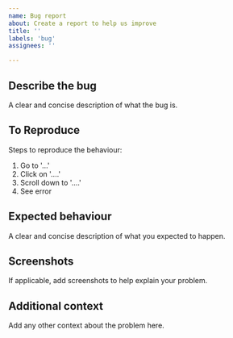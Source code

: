 ```yaml
---
name: Bug report
about: Create a report to help us improve
title: ''
labels: 'bug'
assignees: ''

---
```


## Describe the bug

A clear and concise description of what the bug is.

## To Reproduce

Steps to reproduce the behaviour:

1. Go to '...'
2. Click on '....'
3. Scroll down to '....'
4. See error

## Expected behaviour

A clear and concise description of what you expected to happen.

## Screenshots

If applicable, add screenshots to help explain your problem.

## Additional context

Add any other context about the problem here.
